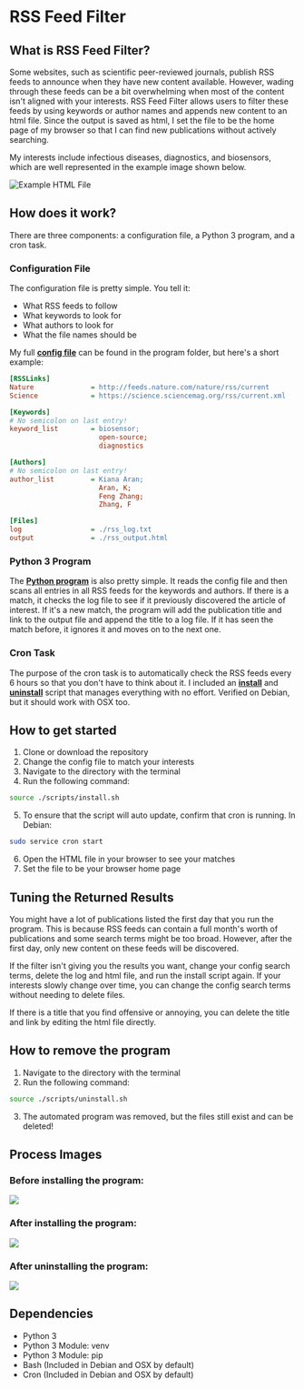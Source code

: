 # RSS Feed Filter

## What is RSS Feed Filter?

Some websites, such as scientific peer-reviewed journals, publish RSS feeds to announce when they have new content available. However, wading through these feeds can be a bit overwhelming when most of the content isn't aligned with your interests. RSS Feed Filter allows users to filter these feeds by using keywords or author names and appends new content to an html file. Since the output is saved as html, I set the file to be the home page of my browser so that I can find new publications without actively searching.

My interests include infectious diseases, diagnostics, and biosensors, which are well represented in the example image shown below. 

![Example HTML File](docs/example_rss_output.png)

## How does it work?

There are three components: a configuration file, a Python 3 program, and a cron task.

### Configuration File

The configuration file is pretty simple. You tell it:
* What RSS feeds to follow
* What keywords to look for
* What authors to look for
* What the file names should be

My full [**config file**](program/config.ini) can be found in the program folder, but here's a short example:
```ini
[RSSLinks]
Nature              = http://feeds.nature.com/nature/rss/current
Science             = https://science.sciencemag.org/rss/current.xml

[Keywords]
# No semicolon on last entry!
keyword_list        = biosensor;
                      open-source;
                      diagnostics

[Authors]
# No semicolon on last entry!
author_list         = Kiana Aran;
                      Aran, K;
                      Feng Zhang;
                      Zhang, F

[Files]
log                 = ./rss_log.txt
output              = ./rss_output.html
```

### Python 3 Program

The [**Python program**](program/RSS_program.py) is also pretty simple. It reads the config file and then scans all entries in all RSS feeds for the keywords and authors. If there is a match, it checks the log file to see if it previously discovered the article of interest. If it's a new match, the program will add the publication title and link to the output file and append the title to a log file. If it has seen the match before, it ignores it and moves on to the next one.

### Cron Task

The purpose of the cron task is to automatically check the RSS feeds every 6 hours so that you don't have to think about it. I included an [**install**](scripts/install.sh) and [**uninstall**](scripts/uninstall.sh) script that manages everything with no effort. Verified on Debian, but it should work with OSX too.

## How to get started

1. Clone or download the repository
2. Change the config file to match your interests
3. Navigate to the directory with the terminal
4. Run the following command:
```bash
source ./scripts/install.sh
```
5. To ensure that the script will auto update, confirm that cron is running. In Debian:
```bash
sudo service cron start
```
6. Open the HTML file in your browser to see your matches
7. Set the file to be your browser home page

## Tuning the Returned Results
 You might have a lot of publications listed the first day that you run the program. This is because RSS feeds can contain a full month's worth of publications and some search terms might be too broad. However, after the first day, only new content on these feeds will be discovered. 
 
 If the filter isn't giving you the results you want, change your config search terms, delete the log and html file, and run the install script again. If your interests slowly change over time, you can change the config search terms without needing to delete files.

If there is a title that you find offensive or annoying, you can delete the title and link by editing the html file directly.

## How to remove the program
1. Navigate to the directory with the terminal
2. Run the following command:
```bash
source ./scripts/uninstall.sh
```
3. The automated program was removed, but the files still exist and can be deleted!

## Process Images
### Before installing the program:
![](docs/files_before_install.png)

### After installing the program:
![](docs/files_after_install.png)

### After uninstalling the program:
![](docs/files_after_uninstall.png)

## Dependencies

* Python 3
* Python 3 Module: venv
* Python 3 Module: pip
* Bash (Included in Debian and OSX by default)
* Cron (Included in Debian and OSX by default)

